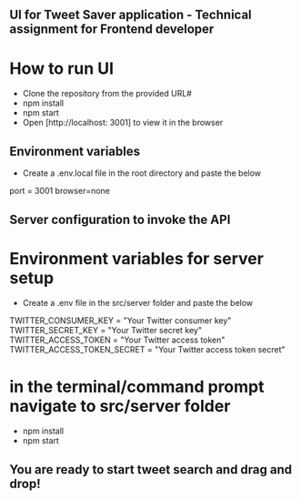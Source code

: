 ## UI for Tweet Saver application - Technical assignment for Frontend developer

# How to run UI

- Clone the repository from the provided URL#
- npm install
- npm start
- Open [http://localhost: 3001] to view it in the browser

## Environment variables

- Create a .env.local file in the root directory and paste the below

port = 3001
browser=none

## Server configuration to invoke the API

# Environment variables for server setup

- Create a .env file in the src/server folder and paste the below

TWITTER_CONSUMER_KEY = "Your Twitter consumer key"
TWITTER_SECRET_KEY = "Your Twitter secret key"
TWITTER_ACCESS_TOKEN = "Your Twitter access token"
TWITTER_ACCESS_TOKEN_SECRET = "Your Twitter access token secret"

# in the terminal/command prompt navigate to src/server folder

- npm install
- npm start

## You are ready to start tweet search and drag and drop!
